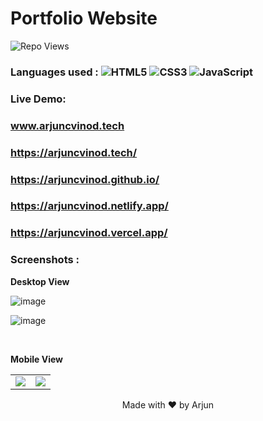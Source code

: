 
# Portfolio Website
![Repo Views](https://views.whatilearened.today/views/github/arjuncvinod/arjuncvinod.github.io.svg?cache=remove)
### Languages used : ![HTML5](https://img.shields.io/badge/html5-%23E34F26.svg?style=flat&logo=html5&logoColor=white) ![CSS3](https://img.shields.io/badge/css3-%231572B6.svg?style=flat&logo=css3&logoColor=white)  ![JavaScript](https://img.shields.io/badge/javascript-%23323330.svg?style=flat&logo=javascript&logoColor=%23F7DF1E)
### Live Demo:
### www.arjuncvinod.tech
### https://arjuncvinod.tech/
### https://arjuncvinod.github.io/
 ### https://arjuncvinod.netlify.app/
 ### https://arjuncvinod.vercel.app/
 
### Screenshots :

**Desktop View** <br>

![image](https://github.com/arjuncvinod/arjuncvinod.github.io/assets/68469520/8cf72fa0-d934-4d21-a9d2-e11acc28c0d1)

![image](https://github.com/arjuncvinod/arjuncvinod.github.io/assets/68469520/0e502839-5e08-4258-b144-aa4ea1156492)


<br>

**Mobile View** <br>

<table>
 <tr>
  <td> <img src="https://github.com/arjuncvinod/arjuncvinod.github.io/assets/68469520/e12a1d7d-f1f2-4cea-a18f-6ee3bef4845b"/> </td>
  <td> <img src="https://github.com/arjuncvinod/arjuncvinod.github.io/assets/68469520/1a216aac-c674-4882-9149-de083ffe8fb9"/> </td>
 </tr>
</table>

<p align=center> Made with ❤️ by Arjun </p>




